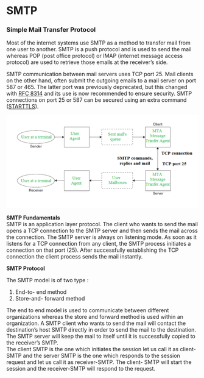 # SMTP

### Simple Mail Transfer Protocol

Most of the internet systems use SMTP as a method to transfer mail from one user to another. SMTP is a push protocol and is used to send the mail whereas POP \(post office protocol\) or IMAP \(internet message access protocol\) are used to retrieve those emails at the receiver’s side.

 SMTP communication between mail servers uses TCP port 25. Mail clients on the other hand, often submit the outgoing emails to a mail server on port 587 or 465. The latter port was previously deprecated, but this changed with [RFC 8314](https://tools.ietf.org/html/rfc8314) and its use is now recommended to ensure security. SMTP connections on port 25 or 587 can be secured using an extra command \([STARTTLS](https://en.wikipedia.org/wiki/Opportunistic_TLS)\).

![](../.gitbook/assets/image%20%284%29.png)

**SMTP Fundamentals**  
 SMTP is an application layer protocol. The client who wants to send the mail opens a TCP connection to the SMTP server and then sends the mail across the connection. The SMTP server is always on listening mode. As soon as it listens for a TCP connection from any client, the SMTP process initiates a connection on that port \(25\). After successfully establishing the TCP connection the client process sends the mail instantly.

**SMTP Protocol**

The SMTP model is of two type :

1. End-to- end method
2. Store-and- forward method

The end to end model is used to communicate between different organizations whereas the store and forward method is used within an organization. A SMTP client who wants to send the mail will contact the destination’s host SMTP directly in order to send the mail to the destination. The SMTP server will keep the mail to itself until it is successfully copied to the receiver’s SMTP.  
 The client SMTP is the one which initiates the session let us call it as client- SMTP and the server SMTP is the one which responds to the session request and let us call it as receiver-SMTP. The client- SMTP will start the session and the receiver-SMTP will respond to the request.


